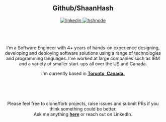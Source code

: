 <div align="center">
<h2> Github/ShaanHash </h2>
<a href="https://linkedin.com/in/shaanhashmi" target="_blank">
<img src=https://img.shields.io/badge/linkedin-%2300acee.svg?color=405DE6&style=for-the-badge&logo=linkedin&logoColor=white alt=linkedin style="margin-bottom: 5px;" />
</a>
<a href="https://achhoubiplus.hashnode.dev" target="_blank">
<img src=https://img.shields.io/badge/website-%2300acee.svg?color=FF7518&style=for-the-badge&logo=firefox&logoColor=white alt=hshnode style="margin-bottom: 5px;" />
</a>
<br />
<br />
<br />
<br />

I'm a Software Engineer with 4+ years of hands-on experience designing, developing and deploying software solutions using a range of technologies and programming languages. I've worked at large companies such as IBM and a variety of smaller start-ups all over the US and Canada.
<br />

I'm currently based in **[Toronto, Canada.](https://www.google.com/maps/place/Toronto,+ON/@43.7181228,-79.5428632,11z/data=!3m1!4b1!4m6!3m5!1s0x89d4cb90d7c63ba5:0x323555502ab4c477!8m2!3d43.653226!4d-79.3831843!16zL20vMGg3aDY?entry=ttu)**

<br />
<br />
<br />

Please feel free to clone/fork projects, raise issues and submit PRs if you think something could be better.<br />
Ask me anything **[here](https://github.com/shaanhash/shaanhash/issues/new)** or reach out on LinkedIn.
<br />
<br />

</div>
